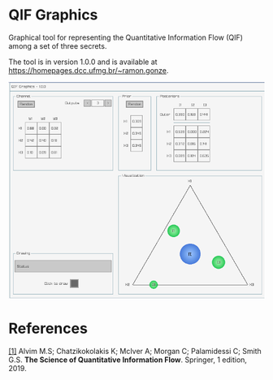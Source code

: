 # QIF Graphics
Graphical tool for representing the Quantitative Information Flow (QIF) among a set of three secrets.

The tool is in version 1.0.0 and is available at https://homepages.dcc.ufmg.br/~ramon.gonze.

![qif100](images/qif100.png)

# References
[[1]](https://www.springer.com/us/book/9783319961293) Alvim M.S; Chatzikokolakis K; McIver A; Morgan C; Palamidessi C; Smith G.S. **The Science of Quantitative Information Flow**. Springer, 1 edition, 2019.

